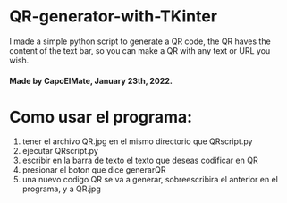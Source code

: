 # QR-generator-with-TKinter
I made a simple python script to generate a QR code, the QR haves the content of the text bar, so you can make a QR with any text or URL you wish.
#### Made by CapoElMate, January 23th, 2022.

# Como usar el programa:

1. tener el archivo QR.jpg en el mismo directorio que QRscript.py 
2. ejecutar QRscript.py
3. escribir en la barra de texto el texto que deseas codificar en QR
4. presionar el boton que dice generarQR
5. una nuevo codigo QR se va a generar, sobreescribira el anterior en el programa, y a QR.jpg
